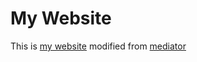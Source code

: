 My Website
========

This is [my website](https://hancyran.github.io/) modified from [mediator](https://github.com/dirkfabisch/mediator)
